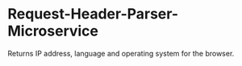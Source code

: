 # Request-Header-Parser-Microservice
Returns IP address, language and operating system for the browser.
